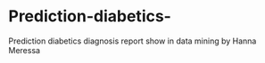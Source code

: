 # Prediction-diabetics-
Prediction diabetics diagnosis report show in data mining by Hanna Meressa 
